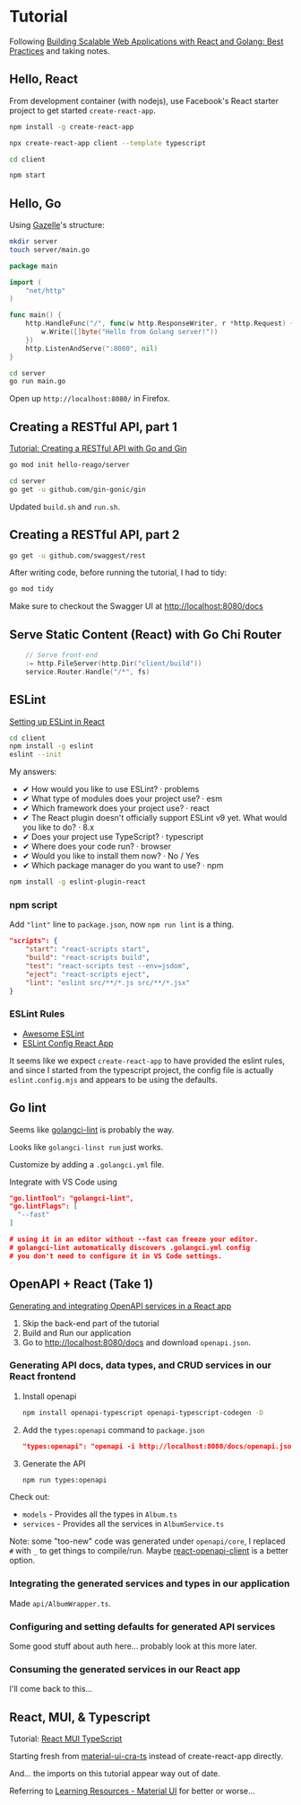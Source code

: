 # Tutorial

Following [Building Scalable Web Applications with React and Golang: Best Practices](https://www.dhiwise.com/post/building-scalable-web-applications-with-react-and-golang) and taking notes.

## Hello, React

From development container (with nodejs), use Facebook's React starter project to get started `create-react-app`.

```bash
npm install -g create-react-app
```

```bash
npx create-react-app client --template typescript

cd client

npm start
```

## Hello, Go

Using [Gazelle](https://github.com/kilpatty/Gazelle)'s structure:

```bash
mkdir server
touch server/main.go
```

```go
package main

import (
    "net/http"
)

func main() {
    http.HandleFunc("/", func(w http.ResponseWriter, r *http.Request) {
        w.Write([]byte("Hello from Golang server!"))
    })
    http.ListenAndServe(":8080", nil)
}
```

```bash
cd server
go run main.go
```

Open up `http://localhost:8080/` in Firefox.

## Creating a RESTful API, part 1

[Tutorial: Creating a RESTful API with Go and Gin](https://go.dev/doc/tutorial/web-service-gin)

```bash
go mod init hello-reago/server
```

```bash
cd server
go get -u github.com/gin-gonic/gin
```

Updated `build.sh` and `run.sh`.

## Creating a RESTful API, part 2

```bash
go get -u github.com/swaggest/rest
```

After writing code, before running the tutorial, I had to tidy:

```bash
go mod tidy
```

Make sure to checkout the Swagger UI at <http://localhost:8080/docs>

## Serve Static Content (React) with Go Chi Router

```go
    // Serve front-end
    := http.FileServer(http.Dir("client/build"))
    service.Router.Handle("/*", fs)
```

## ESLint

[Setting up ESLint in React](https://medium.com/@RossWhitehouse/setting-up-eslint-in-react-c20015ef35f7)

```bash
cd client
npm install -g eslint
eslint --init
```

My answers:

* ✔ How would you like to use ESLint? · problems
* ✔ What type of modules does your project use? · esm
* ✔ Which framework does your project use? · react
* ✔ The React plugin doesn't officially support ESLint v9 yet. What would you like to do? · 8.x
* ✔ Does your project use TypeScript? · typescript
* ✔ Where does your code run? · browser
* ✔ Would you like to install them now? · No / Yes
* ✔ Which package manager do you want to use? · npm

```bash
npm install -g eslint-plugin-react
```

### npm script

Add `"lint"` line to `package.json`, now `npm run lint` is a thing.

```json
"scripts": {
    "start": "react-scripts start",
    "build": "react-scripts build",
    "test": "react-scripts test --env=jsdom",
    "eject": "react-scripts eject",
    "lint": "eslint src/**/*.js src/**/*.jsx"
}
```

### ESLint Rules

* [Awesome ESLint](https://github.com/dustinspecker/awesome-eslint)
* [ESLint Config React App](https://github.com/facebook/create-react-app/tree/main/packages/eslint-config-react-app)

It seems like we expect `create-react-app` to have provided the eslint rules, and since I started from the typescript project, the config file is actually `eslint.config.mjs` and appears to be using the defaults.

## Go lint

Seems like [golangci-lint](https://github.com/golangci/golangci-lint) is probably the way.

Looks like `golangci-linst run` just works.

Customize by adding a `.golangci.yml` file.

Integrate with VS Code using

```json
"go.lintTool": "golangci-lint",
"go.lintFlags": [
  "--fast"
]

# using it in an editor without --fast can freeze your editor.
# golangci-lint automatically discovers .golangci.yml config 
# you don't need to configure it in VS Code settings.
```

## OpenAPI + React (Take 1)

[Generating and integrating OpenAPI services in a React app](https://blog.logrocket.com/generating-integrating-openapi-services-react/)

1. Skip the back-end part of the tutorial
2. Build and Run our application
3. Go to <http://localhost:8080/docs> and download `openapi.json`.

### Generating API docs, data types, and CRUD services in our React frontend

1. Install openapi

   ```bash
   npm install openapi-typescript openapi-typescript-codegen -D
   ```

2. Add the `types:openapi` command to `package.json`

   ```json
   "types:openapi": "openapi -i http://localhost:8080/docs/openapi.json -o src/services/openapi"
   ```

3. Generate the API

   ```bash
   npm run types:openapi
   ```

Check out:

* `models` - Provides all the types in `Album.ts`
* `services` - Provides all the services in `AlbumService.ts`

Note: some "too-new" code was generated under `openapi/core`, I replaced `#` with `_` to get things to compile/run.  Maybe [react-openapi-client](https://www.npmjs.com/package/react-openapi-client) is a better option.

### Integrating the generated services and types in our application

Made `api/AlbumWrapper.ts`.

### Configuring and setting defaults for generated API services

Some good stuff about auth here... probably look at this more later.

### Consuming the generated services in our React app

I'll come back to this...

## React, MUI, & Typescript

Tutorial: [React MUI TypeScript](https://www.geeksforgeeks.org/react-mui-typescript/)

Starting fresh from [material-ui-cra-ts](https://github.com/mui/material-ui/tree/master/examples/material-ui-cra-ts) instead of create-react-app directly.

And... the imports on this tutorial appear way out of date.

Referring to [Learning Resources - Material UI](https://mui.com/material-ui/getting-started/learn/) for better or worse...


